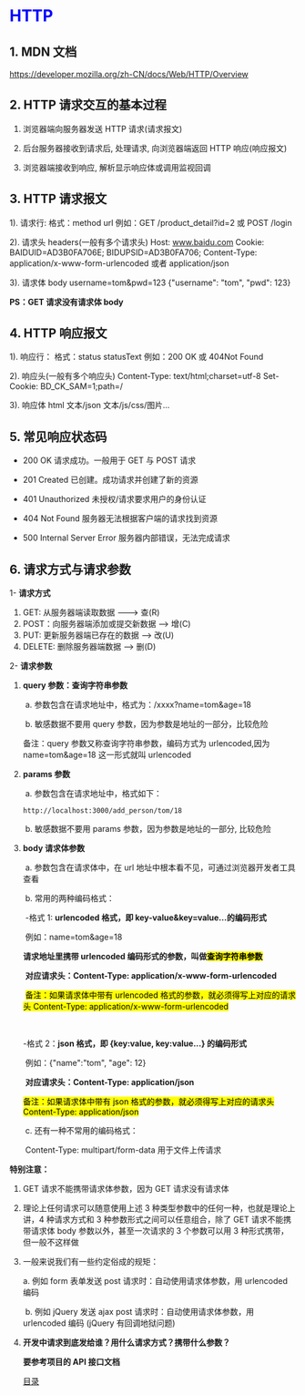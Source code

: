 # <font color="blue">**HTTP**</font>

## 1. MDN 文档

https://developer.mozilla.org/zh-CN/docs/Web/HTTP/Overview

## 2. HTTP 请求交互的基本过程

1. 浏览器端向服务器发送 HTTP 请求(请求报文)

2. 后台服务器接收到请求后, 处理请求, 向浏览器端返回 HTTP 响应(响应报文)

3. 浏览器端接收到响应, 解析显示响应体或调用监视回调

## 3. HTTP 请求报文

1). 请求行:
格式：method url
例如：GET /product_detail?id=2 或 POST /login

2). 请求头 headers(一般有多个请求头)
Host: www.baidu.com
Cookie: BAIDUID=AD3B0FA706E; BIDUPSID=AD3B0FA706;
Content-Type: application/x-www-form-urlencoded 或者 application/json

3). 请求体 body
username=tom&pwd=123
{"username": "tom", "pwd": 123}

**PS：GET 请求没有请求体 body**

## 4. HTTP 响应报文

1). 响应行：
格式：status statusText
例如：200 OK 或 404Not Found

2). 响应头(一般有多个响应头)
Content-Type: text/html;charset=utf-8
Set-Cookie: BD_CK_SAM=1;path=/

3). 响应体
html 文本/json 文本/js/css/图片...

## 5. 常见响应状态码

- 200 OK 请求成功。一般用于 GET 与 POST 请求

- 201 Created 已创建。成功请求并创建了新的资源

- 401 Unauthorized 未授权/请求要求用户的身份认证

- 404 Not Found 服务器无法根据客户端的请求找到资源

- 500 Internal Server Error 服务器内部错误，无法完成请求

## 6. 请求方式与请求参数

1- **请求方式**

1. GET: 从服务器端读取数据 ---> 查(R)
2. POST：向服务器端添加或提交新数据 --> 增(C)
3. PUT: 更新服务器端已存在的数据 --> 改(U)
4. DELETE: 删除服务器端数据 --> 删(D)

2- **请求参数**

1. **query 参数：查询字符串参数**

   ​ a. 参数包含在请求地址中，格式为：/xxxx?name=tom&age=18

   ​ b. 敏感数据不要用 query 参数，因为参数是地址的一部分，比较危险

   备注：query 参数又称查询字符串参数，编码方式为 urlencoded,因为 name=tom&age=18 这一形式就叫 urlencoded

2. **params 参数**

   ​ a. 参数包含在请求地址中，格式如下：

   `http://localhost:3000/add_person/tom/18`

   ​ b. 敏感数据不要用 params 参数，因为参数是地址的一部分, 比较危险

3. **body 请求体参数**

   ​ a. 参数包含在请求体中，在 url 地址中根本看不见，可通过浏览器开发者工具查看

   ​ b. 常用的两种编码格式：

   ​ -格式 1: **urlencoded 格式，即 key-value&key=value...的编码形式**

   ​ 例如：name=tom&age=18

   **请求地址里携带 urlencoded 编码形式的参数，叫做<mark>查询字符串参数</mark>**

   ​ **对应请求头：Content-Type: application/x-www-form-urlencoded**

   ​ <mark> 备注：如果请求体中带有 urlencoded 格式的参数，就必须得写上对应的请求头 </mark> <mark>Content-Type: application/x-www-form-urlencoded</mark>

   ​

   -格式 2：**json 格式，即 {key:value, key:value...} 的编码形式**

   ​ 例如：{"name":"tom", "age": 12}

   ​ **对应请求头：Content-Type: application/json**

   <mark>备注：如果请求体中带有 json 格式的参数，就必须得写上对应的请求头</mark> <mark>Content-Type: application/json</mark>

   ​ c. 还有一种不常用的编码格式：

   ​ Content-Type: multipart/form-data 用于文件上传请求

**特别注意：**

1. GET 请求不能携带请求体参数，因为 GET 请求没有请求体

2. 理论上任何请求可以随意使用上述 3 种类型参数中的任何一种，也就是理论上讲，4 种请求方式和 3 种参数形式之间可以任意组合，除了 GET 请求不能携带请求体 body 参数以外，甚至一次请求的 3 个参数可以用 3 种形式携带，但一般不这样做

3. 一般来说我们有一些约定俗成的规矩：

   a. 例如 form 表单发送 post 请求时：自动使用请求体参数，用 urlencoded 编码

   ​ b. 例如 jQuery 发送 ajax post 请求时：自动使用请求体参数，用 urlencoded 编码 (jQuery 有回调地狱问题)

4. **开发中请求到底发给谁？用什么请求方式？携带什么参数？**

   **要参考项目的 API 接口文档**

   [目录](README)
